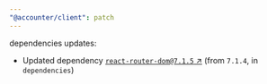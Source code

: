 ```yaml
---
"@accounter/client": patch
---
```

dependencies updates:
  - Updated dependency [`react-router-dom@7.1.5` ↗︎](https://www.npmjs.com/package/react-router-dom/v/7.1.5) (from `7.1.4`, in `dependencies`)
